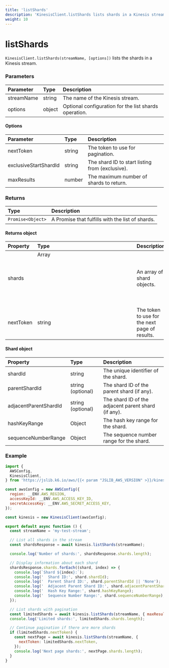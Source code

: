 ```yaml
---
title: 'listShards'
description: 'KinesisClient.listShards lists shards in a Kinesis stream'
weight: 10
---
```


# listShards

`KinesisClient.listShards(streamName, [options])` lists the shards in a Kinesis stream.

### Parameters

| Parameter  | Type   | Description                                           |
| :--------- | :----- | :---------------------------------------------------- |
| streamName | string | The name of the Kinesis stream.                       |
| options    | object | Optional configuration for the list shards operation. |

#### Options

| Parameter             | Type   | Description                                     |
| :-------------------- | :----- | :---------------------------------------------- |
| nextToken             | string | The token to use for pagination.                |
| exclusiveStartShardId | string | The shard ID to start listing from (exclusive). |
| maxResults            | number | The maximum number of shards to return.         |

### Returns

| Type              | Description                                      |
| :---------------- | :----------------------------------------------- |
| `Promise<Object>` | A Promise that fulfills with the list of shards. |

#### Returns object

| Property  | Type          | Description                                    |
| :-------- | :------------ | :--------------------------------------------- |
| shards    | Array<Object> | An array of shard objects.                     |
| nextToken | string        | The token to use for the next page of results. |

#### Shard object

| Property              | Type   | Description                                         |
| :-------------------- | :----- | :-------------------------------------------------- |
| shardId               | string | The unique identifier of the shard.                 |
| parentShardId         | string (optional) | The shard ID of the parent shard (if any).          |
| adjacentParentShardId | string (optional) | The shard ID of the adjacent parent shard (if any). |
| hashKeyRange          | Object | The hash key range for the shard.                   |
| sequenceNumberRange   | Object | The sequence number range for the shard.            |

### Example


<!-- md-k6:skip -->

```javascript
import {
  AWSConfig,
  KinesisClient,
} from 'https://jslib.k6.io/aws/{{< param "JSLIB_AWS_VERSION" >}}/kinesis.js';

const awsConfig = new AWSConfig({
  region: __ENV.AWS_REGION,
  accessKeyId: __ENV.AWS_ACCESS_KEY_ID,
  secretAccessKey: __ENV.AWS_SECRET_ACCESS_KEY,
});

const kinesis = new KinesisClient(awsConfig);

export default async function () {
  const streamName = 'my-test-stream';

  // List all shards in the stream
  const shardsResponse = await kinesis.listShards(streamName);

  console.log('Number of shards:', shardsResponse.shards.length);

  // Display information about each shard
  shardsResponse.shards.forEach((shard, index) => {
    console.log(`Shard ${index}:`);
    console.log('  Shard ID:', shard.shardId);
    console.log('  Parent Shard ID:', shard.parentShardId || 'None');
    console.log('  Adjacent Parent Shard ID:', shard.adjacentParentShardId || 'None');
    console.log('  Hash Key Range:', shard.hashKeyRange);
    console.log('  Sequence Number Range:', shard.sequenceNumberRange);
  });

  // List shards with pagination
  const limitedShards = await kinesis.listShards(streamName, { maxResults: 2 });
  console.log('Limited shards:', limitedShards.shards.length);

  // Continue pagination if there are more shards
  if (limitedShards.nextToken) {
    const nextPage = await kinesis.listShards(streamName, {
      nextToken: limitedShards.nextToken,
    });
    console.log('Next page shards:', nextPage.shards.length);
  }
}
```


